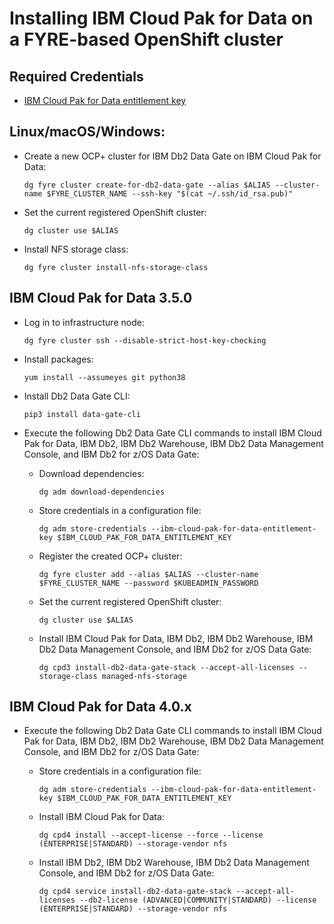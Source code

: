 # Installing IBM Cloud Pak for Data on a FYRE-based OpenShift cluster

## Required Credentials

- [IBM Cloud Pak for Data entitlement key](https://myibm.ibm.com/products-services/containerlibrary)

## Linux/macOS/Windows:

- Create a new OCP+ cluster for IBM Db2 Data Gate on IBM Cloud Pak for Data:

  ```shell
  dg fyre cluster create-for-db2-data-gate --alias $ALIAS --cluster-name $FYRE_CLUSTER_NAME --ssh-key "$(cat ~/.ssh/id_rsa.pub)"
  ```

- Set the current registered OpenShift cluster:

  ```shell
  dg cluster use $ALIAS
  ```

- Install NFS storage class:

  ```shell
  dg fyre cluster install-nfs-storage-class
  ```

## IBM Cloud Pak for Data 3.5.0

- Log in to infrastructure node:

  ```shell
  dg fyre cluster ssh --disable-strict-host-key-checking
  ```

- Install packages:

  ```shell
  yum install --assumeyes git python38
  ```

- Install Db2 Data Gate CLI:

  ```shell
  pip3 install data-gate-cli
  ```

- Execute the following Db2 Data Gate CLI commands to install IBM Cloud Pak for Data, IBM Db2, IBM Db2 Warehouse, IBM Db2 Data Management Console, and IBM Db2 for z/OS Data Gate:

  - Download dependencies:

    ```shell
    dg adm download-dependencies
    ```

  - Store credentials in a configuration file:

    ```shell
    dg adm store-credentials --ibm-cloud-pak-for-data-entitlement-key $IBM_CLOUD_PAK_FOR_DATA_ENTITLEMENT_KEY
    ```

  - Register the created OCP+ cluster:

    ```shell
    dg fyre cluster add --alias $ALIAS --cluster-name $FYRE_CLUSTER_NAME --password $KUBEADMIN_PASSWORD
    ```

  - Set the current registered OpenShift cluster:

    ```shell
    dg cluster use $ALIAS
    ```

  - Install IBM Cloud Pak for Data, IBM Db2, IBM Db2 Warehouse, IBM Db2 Data Management Console, and IBM Db2 for z/OS Data Gate:

    ```shell
    dg cpd3 install-db2-data-gate-stack --accept-all-licenses --storage-class managed-nfs-storage
    ```

## IBM Cloud Pak for Data 4.0.x

- Execute the following Db2 Data Gate CLI commands to install IBM Cloud Pak for Data, IBM Db2, IBM Db2 Warehouse, IBM Db2 Data Management Console, and IBM Db2 for z/OS Data Gate:

  - Store credentials in a configuration file:

    ```shell
    dg adm store-credentials --ibm-cloud-pak-for-data-entitlement-key $IBM_CLOUD_PAK_FOR_DATA_ENTITLEMENT_KEY
    ```

  - Install IBM Cloud Pak for Data:

    ```shell
    dg cpd4 install --accept-license --force --license (ENTERPRISE|STANDARD) --storage-vendor nfs
    ```

  - Install IBM Db2, IBM Db2 Warehouse, IBM Db2 Data Management Console, and IBM Db2 for z/OS Data Gate:

    ```shell
    dg cpd4 service install-db2-data-gate-stack --accept-all-licenses --db2-license (ADVANCED|COMMUNITY|STANDARD) --license (ENTERPRISE|STANDARD) --storage-vendor nfs
    ```
